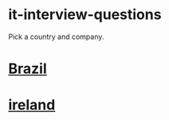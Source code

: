 # it-interview-questions

Pick a country and company.


# [Brazil](https://github.com/douglasdeodato/it-interview-questions/tree/master/css/country/brazil)

# [ireland](https://github.com/douglasdeodato/it-interview-questions/tree/master/css/country/ireland)


